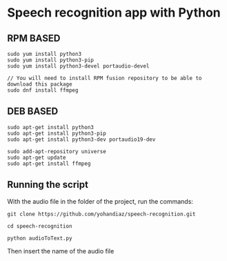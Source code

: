 # Speech recognition app with Python

## RPM BASED
```
sudo yum install python3
sudo yum install python3-pip
sudo yum install python3-devel portaudio-devel

// You will need to install RPM fusion repository to be able to download this package
sudo dnf install ffmpeg
```

## DEB BASED
```
sudo apt-get install python3
sudo apt-get install python3-pip
sudo apt-get install python3-dev portaudio19-dev

sudo add-apt-repository universe
sudo apt-get update
sudo apt-get install ffmpeg

```

## Running the script

With the audio file in the folder of the project, run the commands:

```
git clone https://github.com/yohandiaz/speech-recognition.git

cd speech-recognition

python audioToText.py
```

Then insert the name of the audio file
